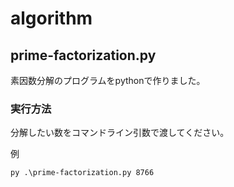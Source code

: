 # algorithm
## prime-factorization.py
素因数分解のプログラムをpythonで作りました。
### 実行方法
分解したい数をコマンドライン引数で渡してください。

例
```
py .\prime-factorization.py 8766
```
